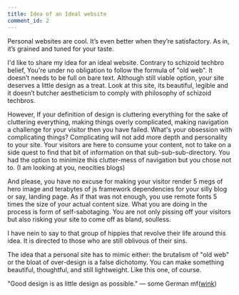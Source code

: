 ```yaml
---
title: Idea of an Ideal website
comment_id: 2
---
```

 
Personal websites are cool. It’s even better when they’re satisfactory. As in, it’s grained and tuned for your taste. 

I'd like to share my idea for an ideal website. Contrary to schizoid techbro belief, You're under no obligation to follow the formula of "old web". It doesn’t needs to be full on bare text. Although still viable option, your site  deserves a little design as a treat. Look at this site, its beautiful, legible and it doesn’t butcher aestheticism to comply with philosophy of schizoid techbros. 

However, If your definition of design is cluttering everything for the sake of cluttering everything, making things overly complicated, making navigation a challenge for your visitor then you have failed. What's  your obsession with complicating things? Complicating will not add more depth and personality to your site. Your visitors are here to consume your content, not to take on a side quest to find that bit of information on that sub-sub-sub-directory. You had the option to minimize this clutter-mess of navigation but you chose not to. (I am looking at you, neocities blogs) 

And please, you have no excuse for making your visitor render 5 megs of hero image and terabytes of js framework dependencies for your silly blog or say, landing page. As if that was not enough, you use remote fonts 5 times the size of your actual content size. What you are doing in the process is form of self-sabotaging. You are not only pissing off your visitors but also risking your site to come off as bland, soulless. 

I have nein to say to that group of hippies that revolve their life around this idea. It is directed to those who are still oblivous of their sins.

The idea that a personal site has to mimic either: the brutalism of "old web" or the bloat of over-design is a false dichotomy. You can make something beautiful, thoughtful, and still lightweight. Like this one, of course.

"Good design is as little design as possible." 
— some German mf(<a href="https://motherfuckingwebsite.com" target="_blank">wink</a>)

